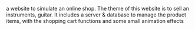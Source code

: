 a website to simulate an online shop.
The theme of this website is to sell an instruments, guitar. 
It includes a server & database to manage the product items, with the shopping cart functions and some small animation effects
